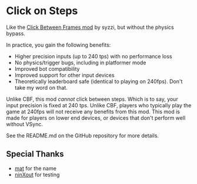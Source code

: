 # Click on Steps

Like the [Click Between Frames mod](https://github.com/theyareonit/Click-Between-Frames) by syzzi, but without the physics bypass.

In practice, you gain the following benefits:

- Higher precision inputs (up to 240 tps) with no performance loss
- No physics/trigger bugs, including in platformer mode
- Improved bot compatibility
- Improved support for other input devices
- Theoretically leaderboard safe (identical to playing on 240fps). Don't take my word on that.

Unlike CBF, this mod _cannot_ click between steps.
Which is to say, your input precision is fixed at 240 tps.
Unlike CBF, players who typically play the game at 240fps will not receive any benefits from this mod.
This mod is made for players on lower end devices, or devices that don't perform well without VSync.

See the README.md on the GitHub repository for more details.

## Special Thanks

- [mat](https://github.com/matcool) for the name
- [ninXout](https://github.com/ninXout) for testing

